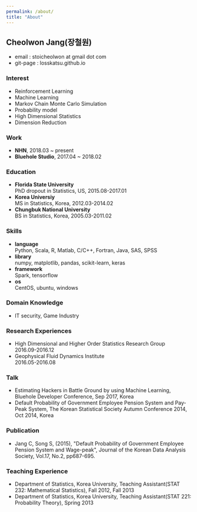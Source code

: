 ```yaml
---
permalink: /about/
title: "About"
---
```


## Cheolwon Jang(장철원)

* email    : stoicheolwon at gmail dot com
* git-page : losskatsu.github.io

### Interest
* Reinforcement Learning
* Machine Learning
* Markov Chain Monte Carlo Simulation
* Probability model
* High Dimensional Statistics
* Dimension Reduction

### Work

* **NHN**, 2018.03 ~ present
* **Bluehole Studio**, 2017.04 ~ 2018.02

### Education
* **Florida State University**  
        PhD dropout in Statistics, US, 2015.08-2017.01
* **Korea Universiy**  
        MS in Statistics, Korea, 2012.03-2014.02
* **Chungbuk National University**  
        BS in Statistics, Korea, 2005.03-2011.02

### Skills
* **language**  
    Python, Scala, R, Matlab, C/C++, Fortran, Java, SAS, SPSS
* **library**  
    numpy, matplotlib, pandas, scikit-learn, keras
* **framework**  
    Spark, tensorflow
* **os**  
    CentOS, ubuntu, windows

### Domain Knowledge
* IT security, Game Industry

### Research Experiences
* High Dimensional and Higher Order Statistics Research Group  
    2016.09-2016.12
* Geophysical Fluid Dynamics Institute  
    2016.05-2016.08

### Talk
* Estimating Hackers in Battle Ground by using Machine Learning, 
    Bluehole Developer Conference, Sep 2017, Korea
* Default Probability of Government Employee Pension System and Pay-Peak System, 
    The Korean Statistical Society Autumn Conference 2014, Oct 2014, Korea
           
### Publication
* Jang C, Song S, (2015), "Default Probability of Government Employee Pension System and Wage-peak", 
Journal of the Korean Data Analysis Society, Vol.17, No.2, pp687-695.

### Teaching Experience
* Department of Statistics, Korea University, 
    Teaching Assistant(STAT 232: Mathematical Statistics), Fall 2012, Fall 2013
* Department of Statistics, Korea University,
    Teaching Assistant(STAT 221: Probability Theory), Spring 2013
